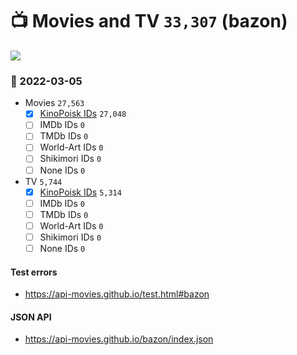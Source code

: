 # :tv: Movies and TV `33,307` (bazon)

<a href="https://API-Movies.github.io"><img src="https://API-Movies.github.io/banner.png?cache"></a>

### :date: 2022-03-05
- Movies `27,563`
  - [x] <a href="https://API-Movies.github.io/bazon/movie_kinopoisk_ids.json">KinoPoisk IDs</a> `27,048`
  - [ ] IMDb IDs `0`
  - [ ] TMDb IDs `0`
  - [ ] World-Art IDs `0`
  - [ ] Shikimori IDs `0`
  - [ ] None IDs `0`
- TV `5,744`
  - [x] <a href="https://API-Movies.github.io/bazon/tv_kinopoisk_ids.json">KinoPoisk IDs</a> `5,314`
  - [ ] IMDb IDs `0`
  - [ ] TMDb IDs `0`
  - [ ] World-Art IDs `0`
  - [ ] Shikimori IDs `0`
  - [ ] None IDs `0`
#### Test errors
- <a href='https://api-movies.github.io/test.html#bazon'>https://api-movies.github.io/test.html#bazon</a>
#### JSON API
- <a href='https://api-movies.github.io/bazon/index.json'>https://api-movies.github.io/bazon/index.json</a>
